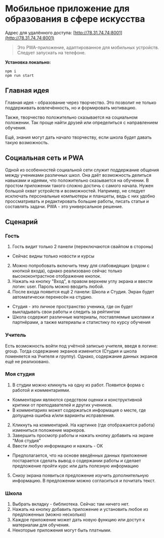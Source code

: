 # Мобильное приложение для образования в сфере искусства

Адрес для удалённого доступа: [http://78.31.74.74:8001](http://78.31.74.74:8001)
> Это PWA-приложение, адаптированное для мобильных устройств. Следует запускать на телефоне.


**Установка локально:**
```
npm i
npm run start
```

## Главная идея
Главная идея - образование через творчество. Это позволит не только поддерживать вовлечённость, но и формировать мотивацию.

Также, творчество положительно сказывается на социальном положении. Так проще найти друзей или определиться с направлением обучения.

Ещё, знания могут дать начало творчеству, если школа будет давать такую возможность.

## Социальная сеть и PWA
Одной из особенностей социальной сети служит поддержание общения между учениками различных школ. Она даёт возможность делиться навыками и идеями, что положительно сказывается на обучении.
В простом приложении такого сложно достичь с самого начала. Нужен большой охват устройств и возможностей. Например, не следует исключать персональные компьютеры и планшеты, ведь с них удобно проссматривать и редактировать большие работы, писать статьи и составлять задачи. PWA - это универсальное решение.

## Сценарий

### Гость
1. Гость видит только 2 панели (переключаются свайпом в стороны)
  * Сейчас видны только новости и курсы
2. Можно попробовать включить тему для слабовидящих (рядом с кнопкой входа), однако реализовано сейчас только высококонтрастное отображение кнопок.
3. Нажать на кнопку "Вход", в правом верхнем углу экрана и ввести логин: user. Пароль можно вводить любой.
4. После входа появится ещё 2 панели: Школа и Студия. Экран будет автоматически перенесён на студию.
  * Студия - это личное пространство ученика, где он будет выкладывать свои работы и следить за рейтингом
  * Школа содержит различные материалы, поставляемые школами и партнёрами, а также материалы и статистику по курсу обучения

### Учитель
Есть возможность войти под учётной записью учителя, введя в логине: group. Тогда содержание экранов изменится (Студия и школа поменяется на Учителя и группу). Однако, содержание данных экранов ещё не реализовано.

### Моя студия
1. В студии можно кликнуть на одну из работ. Появится форма с работой и комментариями.
  * Комментарии являются средством оценки и конструктивной критики от преподавателей и других учеников.
  * В комментариях может содержаться информация о месте, где допущена ошибка и/или варианты исправления.
2. Кликнуть на комментарий. На картинке (где отображается работа) измениться положение маркеров.
3. Завершить просмотр работы и нажать кнопку добавить на экране "Моя студия"
4. Ввести любую информацию и нажать - OK
  * Предполагается, что на основе введённых данных приложение постарается сделать вывод о содержании работы и сделает предложение пройти курс или дать полезную информацию
5. Снизу экрана появиться предложение изучить дополнительную информацию. В предложении можно согласиться и почитать текст.

### Школа
1. Выбрать вкладку - библиотека. Сейчас там ничего нет.
2. Нажать на кнопку добавить приложение и установить любое из предложенных (можно несколько)
3. Каждое приложение может дать новую функцию или доступ к материалам для обучения.
4. Некоторые приложения могут быть платными.


